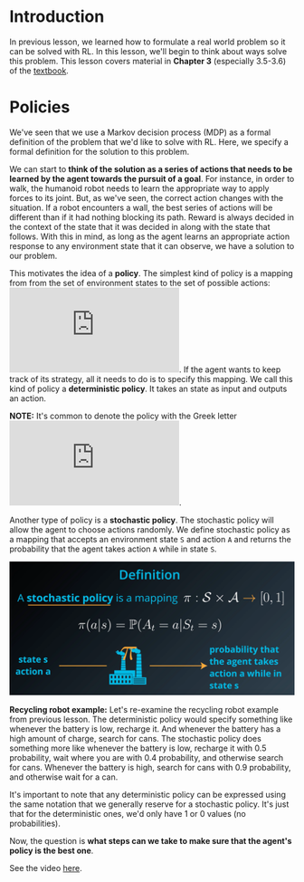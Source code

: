 # Introduction
In previous lesson, we learned how to formulate a real world problem so it can be solved with RL. In this lesson, we'll begin to think about ways solve this problem. This lesson covers material in **Chapter 3** (especially 3.5-3.6) of the [textbook](http://go.udacity.com/rl-textbook).

# Policies
We've seen that we use a Markov decision process (MDP) as a formal definition of the problem that we'd like to solve with RL. Here, we specify a formal definition for the solution to this problem. 

We can start to **think of the solution as a series of actions that needs to be learned by the agent towards the pursuit of a goal**. For instance, in order to walk, the humanoid robot needs to learn the appropriate way to apply forces to its joint. But, as we've seen, the correct action changes with the situation. If a robot encounters a wall, the best series of actions will be different than if it had nothing blocking its path. Reward is always decided in the context of the state that it was decided in along with the state that follows. With this in mind, as long as the agent learns an appropriate action response to any environment state that it can observe, we have a solution to our problem.

This motivates the idea of a **policy**. The simplest kind of policy is a mapping from from the set of environment states to the set of possible actions: ![](https://latex.codecogs.com/gif.latex?%5Cpi%20%3A%20%5Cmathcal%20S%20%5Crightarrow%20%5Cmathcal%20A). If the agent wants to keep track of its strategy, all it needs to do is to specify this mapping. We call this kind of policy a **deterministic policy**. It takes an state as input and outputs an action.

**NOTE:** It's common to denote the policy with the Greek letter ![](https://latex.codecogs.com/gif.latex?%5Cpi).

Another type of policy is a **stochastic policy**. The stochastic policy will allow the agent to choose actions randomly. We define stochastic policy as a mapping that accepts an environment state `S` and action `A` and returns the probability that the agent takes action `A` while in state `S`.

<p align="center">
<img src="img/policy1.png" alt="drawing" width="600"/>
</p>

**Recycling robot example:** Let's re-examine the recycling robot example from previous lesson. The deterministic policy would specify something like whenever the battery is low, recharge it. And whenever the battery has a high amount of charge, search for cans. The stochastic policy does something more like whenever the battery is low, recharge it with 0.5 probability, wait where you are with 0.4 probability, and otherwise search for cans. Whenever the battery is high, search for cans with 0.9 probability, and otherwise wait for a can. 

It's important to note that any deterministic policy can be expressed using the same notation that we generally reserve for a stochastic policy. It's just that for the deterministic ones, we'd only have 1 or 0 values (no probabilities).

Now, the question is **what steps can we take to make sure that the agent's policy is the best one**.

See the video [here](https://youtu.be/hc3LrvaC13U).




